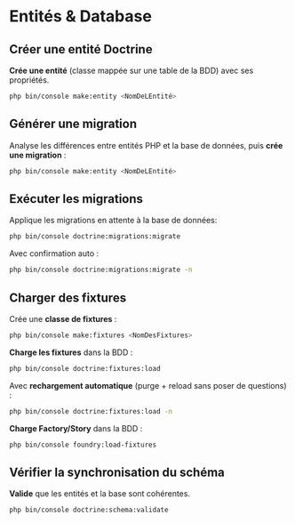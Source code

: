 # Entités & Database

## Créer une entité Doctrine
**Crée une entité** (classe mappée sur une table de la BDD) avec ses propriétés.

```bash
php bin/console make:entity <NomDeLEntité>
```

## Générer une migration

Analyse les différences entre entités PHP et la base de données, puis **crée une migration** :

```bash
php bin/console make:entity <NomDeLEntité>
```
## Exécuter les migrations

Applique les migrations en attente à la base de données:
```bash
php bin/console doctrine:migrations:migrate
```
Avec confirmation auto :

```bash
php bin/console doctrine:migrations:migrate -n
```
## Charger des fixtures

Crée une **classe de fixtures** :
```bash
php bin/console make:fixtures <NomDesFixtures>
```
**Charge les fixtures** dans la BDD :
```bash
php bin/console doctrine:fixtures:load
```
Avec **rechargement automatique** (purge + reload sans poser de questions) :
```bash
php bin/console doctrine:fixtures:load -n
```

**Charge Factory/Story** dans la BDD :
```bash
php bin/console foundry:load-fixtures
```

## Vérifier la synchronisation du schéma
**Valide** que les entités et la base sont cohérentes.
```bash
php bin/console doctrine:schema:validate
```